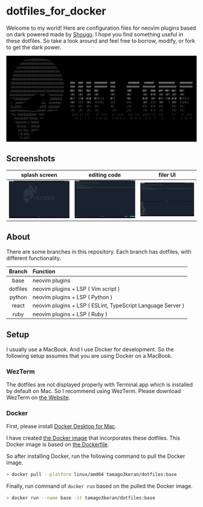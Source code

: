# dotfiles_for_docker
Welcome to my world! Here are configuration files for neovim plugins based on dark powered made by [Shougo](https://github.com/Shougo). I hope you find something useful in these dotfiles. So take a look around and feel free to borrow, modify, or fork to get the dark power.

<img src="https://raw.githubusercontent.com/tamago3keran/images/main/dotfiles_for_docker/image_01.png">

## Screenshots

|splash screen|editing code|filer UI|
|:--:|:--:|:--:|
|<img src="https://raw.githubusercontent.com/tamago3keran/images/main/dotfiles_for_docker/image_02.png">|<img src="https://raw.githubusercontent.com/tamago3keran/images/main/dotfiles_for_docker/image_03.png">|<img src="https://raw.githubusercontent.com/tamago3keran/images/main/dotfiles_for_docker/image_04.png">|

## About
There are some branches in this repository. Each branch has dotfiles, with different functionality.

|Branch|Function|
|:--:|:--|
|base|neovim plugins|
|dotfiles|neovim plugins + LSP ( Vim script )|
|python|neovim plugins + LSP ( Python )|
|react|neovim plugins + LSP ( ESLint, TypeScript Language Server )|
|ruby|neovim plugins + LSP ( Ruby )|

## Setup
I usually use a MacBook. And I use Docker for development. So the following setup assumes that you are using Docker on a MacBook.

### WezTerm
The dotfiles are not displayed properly with Terminal.app which is installed by default on Mac. So I recommend using WezTerm. Please download WezTerm on [the Website](https://wezfurlong.org/wezterm/index.html).

### Docker
First, please install [Docker Desktop for Mac](https://docs.docker.com/desktop/install/mac-install/).

I have created [the Docker image](https://hub.docker.com/repository/docker/tamago3keran/dotfiles/tags?name=base) that incorporates these dotfiles. This Docker image is based on [the Dockerfile](https://github.com/tamago3keran/Dockerfiles/blob/master/base/Dockerfile).

So after installing Docker, run the following command to pull the Docker image.

```bash
> docker pull --platform linux/amd64 tamago3keran/dotfiles:base
```

Finally, run command of `docker run` based on the pulled the Docker image.

```bash
> docker run --name base -it tamago3keran/dotfiles:base
```
